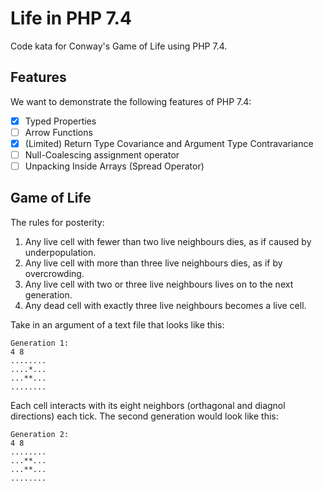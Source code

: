 # Life in PHP 7.4

Code kata for Conway's Game of Life using PHP 7.4.

## Features

We want to demonstrate the following features of PHP 7.4:

- [x] Typed Properties
- [ ] Arrow Functions
- [x] (Limited) Return Type Covariance and Argument Type Contravariance
- [ ] Null-Coalescing assignment operator
- [ ] Unpacking Inside Arrays (Spread Operator)

## Game of Life

The rules for posterity:

   1. Any live cell with fewer than two live neighbours dies, as if caused by underpopulation.
   2. Any live cell with more than three live neighbours dies, as if by overcrowding.
   3. Any live cell with two or three live neighbours lives on to the next generation.
   4. Any dead cell with exactly three live neighbours becomes a live cell.
   
Take in an argument of a text file that looks like this:

```
Generation 1:
4 8
........
....*...
...**...
........
```

Each cell interacts with its eight neighbors (orthagonal and diagnol directions) each tick. The second generation would look like this:

```
Generation 2:
4 8
........
...**...
...**...
........
```